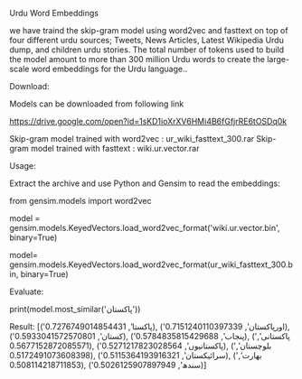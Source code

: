 Urdu Word Embeddings

 we have traind the skip-gram model using word2vec and fasttext on top of  four different urdu sources;
 Tweets, News Articles, Latest Wikipedia Urdu dump, and children urdu stories. The total number of tokens used to build the model amount to more than 300 million Urdu words to create the 
 large-scale word embeddings for the Urdu language..

Download:

Models can be downloaded from following link

https://drive.google.com/open?id=1sKD1ioXrXV6HMi4B6fGfjrRE6tOSDq0k

Skip-gram model trained with word2vec : ur_wiki_fasttext_300.rar
Skip-gram model trained with fasttext : wiki.ur.vector.rar

Usage:

Extract the archive and use Python and Gensim to read the embeddings:

from gensim.models import word2vec

model = gensim.models.KeyedVectors.load_word2vec_format('wiki.ur.vector.bin', binary=True)

model=  gensim.models.KeyedVectors.load_word2vec_format(ur_wiki_fasttext_300.bin, binary=True)

Evaluate:

print(model.most_similar('پاکستان'))

Result:
[('پاکستا', 0.7276749014854431), ('اورپاکستان', 0.7151240110397339), ('کستان', 0.5933041572570801), ('پنجاب', 0.5784835815429688), ('پاکستانی', 0.5677152872085571), ('پاکستانیوں', 0.5271217823028564), ('بلوچستان', 0.5172491073608398), ('سرائیکستان', 0.5115364193916321), ('بھارت', 0.508114218711853), ('سندھ', 0.5026125907897949)]